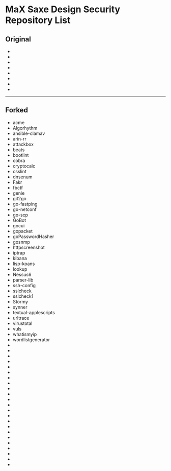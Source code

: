 # MaX Saxe Design Security Repository List

## Original

*   
*   
*   
*   
*   
*   
*   
*   

---

## Forked

* acme  
* Algorhythm  
* ansible-clamav  
* arin-rr  
* attackbox  
* beats  
* bootlint  
* cobra  
* cryptocalc  
* csslint  
* dnsenum  
* Fakr  
* fbctf  
* genie  
* git2go  
* go-fastping  
* go-netconf  
* go-scp  
* GoBot  
* gocui  
* gopacket  
* goPasswordHasher  
* gosnmp  
* httpscreenshot  
* iptrap  
* kibana  
* lisp-koans  
* lookup  
* Nessus6  
* parser-lib  
* ssh-config  
* sslcheck  
* sslcheck1  
* Stormy  
* synner  
* textual-applescripts  
* urltrace  
* virustotal  
* vuls  
* whatismyip  
* wordlistgenerator  
*   
*   
*   
*   
*   
*   
*   
*   
*   
*   
*   
*   
*   
*   
*   
*   
*   
*   
*   
*   
*   
*   
*   
